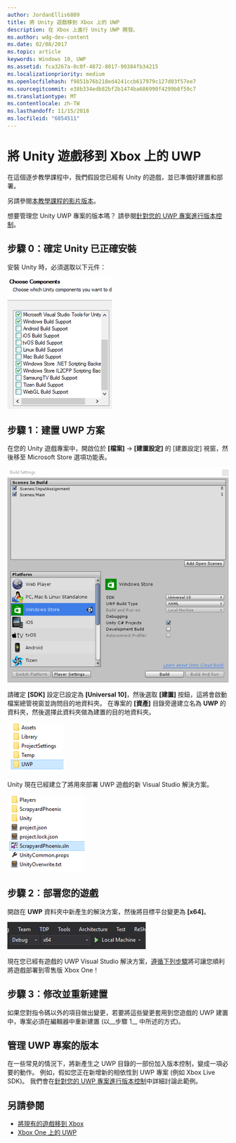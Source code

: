 ```yaml
---
author: JordanEllis6809
title: 將 Unity 遊戲移到 Xbox 上的 UWP
description: 在 Xbox 上進行 Unity UWP 開發。
ms.author: wdg-dev-content
ms.date: 02/08/2017
ms.topic: article
keywords: Windows 10, UWP
ms.assetid: fca3267a-0c0f-4872-8017-90384fb34215
ms.localizationpriority: medium
ms.openlocfilehash: f9851b76b218ed4241ccb617979c127d03f57ee7
ms.sourcegitcommit: e38b334edb82bf2b1474ba686990f4299b8f59c7
ms.translationtype: MT
ms.contentlocale: zh-TW
ms.lasthandoff: 11/15/2018
ms.locfileid: "6854511"
---
```

# <a name="bringing-unity-games-to-uwp-on-xbox"></a>將 Unity 遊戲移到 Xbox 上的 UWP


在這個逐步教學課程中，我們假設您已經有 Unity 的遊戲，並已準備好建置和部署。

另請參閱[本教學課程的影片版本](https://www.youtube.com/watch?v=f0Ptvw7k-CE)。

想要管理您 Unity UWP 專案的版本嗎？ 請參閱[針對您的 UWP 專案進行版本控制](development-lanes-unity-versioning.md)。

## <a name="step-0-ensure-unity-is-installed-correctly"></a>步驟 0：確定 Unity 已正確安裝

安裝 Unity 時，必須選取以下元件：

![Unity 安裝元件](images/unity-install-components.png)

## <a name="step-1-building-the-uwp-solution"></a>步驟 1︰建置 UWP 方案

在您的 Unity 遊戲專案中，開啟位於 **\[檔案\]** -&gt; **\[建置設定\]** 的 [建置設定] 視窗，然後移至 Microsoft Store 選項功能表。

![建置設定視窗](images/build-settings.png)

請確定 **\[SDK\]** 設定已設定為 **\[Universal 10\]**，然後選取 **\[建置\]** 按鈕，這將會啟動檔案總管視窗並詢問目的地資料夾。 在專案的 **\[資產\]** 目錄旁邊建立名為 **UWP** 的資料夾，然後選擇此資料夾做為建置的目的地資料夾。

![建置目的地資料夾](images/build-destination.png)

Unity 現在已經建立了將用來部署 UWP 遊戲的新 Visual Studio 解決方案。

![UWP VS 解決方案](images/uwp-vs-solution.png)

## <a name="step-2-deploying-your-game"></a>步驟 2︰部署您的遊戲

開啟在 **UWP** 資料夾中新產生的解決方案，然後將目標平台變更為 **\[x64\]**。

![x64 建置平台](images/x64-build-platform.png)

現在您已經有遊戲的 UWP Visual Studio 解決方案，[遵循下列步驟](getting-started.md)將可讓您順利將遊戲部署到零售版 Xbox One！

## <a name="step-3-modify-and-rebuild"></a>步驟 3︰修改並重新建置

如果您對指令碼以外的項目做出變更，若要將這些變更套用到您遊戲的 UWP 建置中，專案必須在編輯器中重新建置 (以__步驟 1__ 中所述的方式)。

## <a name="versioning-your-uwp-project"></a>管理 UWP 專案的版本

在一些常見的情況下，將新產生之 UWP 目錄的一部份加入版本控制，變成一項必要的動作。 例如，假如您正在新增新的相依性到 UWP 專案 (例如 Xbox Live SDK)。  我們會在[針對您的 UWP 專案進行版本控制](development-lanes-unity-versioning.md)中詳細討論此範例。

## <a name="see-also"></a>另請參閱
- [將現有的遊戲移到 Xbox](development-lanes-landing.md)
- [Xbox One 上的 UWP](index.md)
